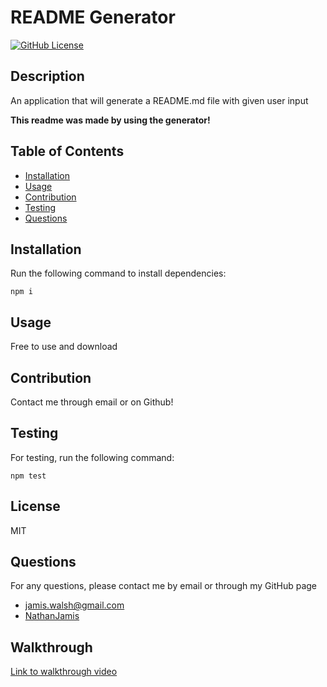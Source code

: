 
# README Generator

[![GitHub License](https://img.shields.io/badge/license-MIT-green)](License.md)

## Description

An application that will generate a README.md file with given user input

**This readme was made by using the generator!**

## Table of Contents

* [Installation](#installation)
* [Usage](#usage)
* [Contribution](#contribution)
* [Testing](#testing)
* [Questions](#questions)

## Installation

Run the following command to install dependencies:

```
npm i
```

## Usage

Free to use and download

## Contribution

Contact me through email or on Github!

## Testing

For testing, run the following command:

```
npm test
```

## License

MIT 

## Questions

For any questions, please contact me by email or through my GitHub page
* [jamis.walsh@gmail.com](mailto:jamis.walsh@gmail.com)
* [NathanJamis](https://github.com/NathanJamis)

## Walkthrough

[Link to walkthrough video](https://www.youtube.com/watch?v=ENTa0OBQfv8&feature=youtu.be&ab_channel=NathanWalsh)
